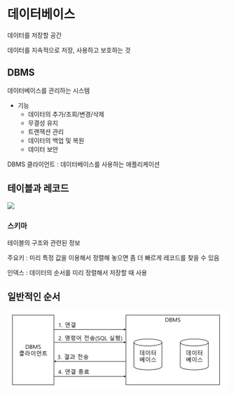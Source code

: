# 데이터베이스

데이터를 저장할 공간

데이터를 지속적으로 저장, 사용하고 보호하는 것

## DBMS

데이터베이스를 관리하는 시스템

- 기능
  - 데이터의 추가/조회/변경/삭제
  - 무결성 유지
  - 트랜잭션 관리
  - 데이터의 백업 및 복원
  - 데이터 보안

DBMS 클라이언트 : 데이터베이스를 사용하는 애플리케이션

## 테이블과 레코드

<img src="https://github.com/Geol2/Today-I-Learned/blob/main/Database/images/basic.png" />

### 스키마

테이블의 구조와 관련된 정보

주요키 : 미리 특정 값을 이용해서 정렬해 놓으면 좀 더 빠르게 레코드를 찾을 수 있음

인덱스 : 데이터의 순서를 미리 정렬해서 저장할 때 사용

## 일반적인 순서

<img src="https://github.com/Geol2/Today-I-Learned/blob/main/Database/images/normal-order.png" />

